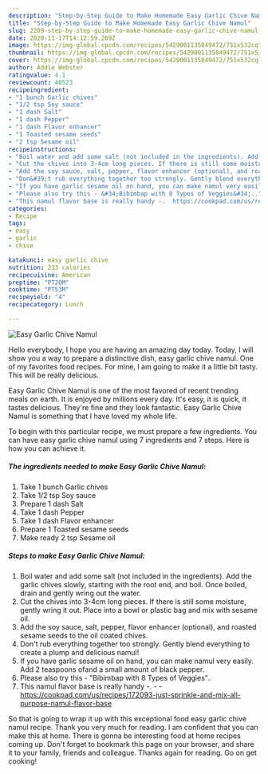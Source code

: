 ```yaml
---
description: "Step-by-Step Guide to Make Homemade Easy Garlic Chive Namul"
title: "Step-by-Step Guide to Make Homemade Easy Garlic Chive Namul"
slug: 2209-step-by-step-guide-to-make-homemade-easy-garlic-chive-namul
date: 2020-11-17T14:12:59.269Z
image: https://img-global.cpcdn.com/recipes/5429001135849472/751x532cq70/easy-garlic-chive-namul-recipe-main-photo.jpg
thumbnail: https://img-global.cpcdn.com/recipes/5429001135849472/751x532cq70/easy-garlic-chive-namul-recipe-main-photo.jpg
cover: https://img-global.cpcdn.com/recipes/5429001135849472/751x532cq70/easy-garlic-chive-namul-recipe-main-photo.jpg
author: Addie Webster
ratingvalue: 4.1
reviewcount: 40523
recipeingredient:
- "1 bunch Garlic chives"
- "1/2 tsp Soy sauce"
- "1 dash Salt"
- "1 dash Pepper"
- "1 dash Flavor enhancer"
- "1 Toasted sesame seeds"
- "2 tsp Sesame oil"
recipeinstructions:
- "Boil water and add some salt (not included in the ingredients). Add the garlic chives slowly, starting with the root end, and boil. Once boiled, drain and gently wring out the water."
- "Cut the chives into 3-4cm long pieces. If there is still some moisture, gently wring it out. Place into a bowl or plastic bag and mix with sesame oil."
- "Add the soy sauce, salt, pepper, flavor enhancer (optional), and roasted sesame seeds to the oil coated chives."
- "Don&#39;t rub everything together too strongly. Gently blend everything to create a plump and delicious namul!"
- "If you have garlic sesame oil on hand, you can make namul very easily. Add 2 teaspoons ofand a small amount of black pepper."
- "Please also try this - &#34;Bibimbap with 8 Types of Veggies&#34;.."
- "This namul flavor base is really handy -.  https://cookpad.com/us/recipes/172093-just-sprinkle-and-mix-all-purpose-namul-flavor-base"
categories:
- Recipe
tags:
- easy
- garlic
- chive

katakunci: easy garlic chive 
nutrition: 233 calories
recipecuisine: American
preptime: "PT20M"
cooktime: "PT53M"
recipeyield: "4"
recipecategory: Lunch

---
```



![Easy Garlic Chive Namul](https://img-global.cpcdn.com/recipes/5429001135849472/751x532cq70/easy-garlic-chive-namul-recipe-main-photo.jpg)

Hello everybody, I hope you are having an amazing day today. Today, I will show you a way to prepare a distinctive dish, easy garlic chive namul. One of my favorites food recipes. For mine, I am going to make it a little bit tasty. This will be really delicious.



Easy Garlic Chive Namul is one of the most favored of recent trending meals on earth. It is enjoyed by millions every day. It's easy, it is quick, it tastes delicious. They're fine and they look fantastic. Easy Garlic Chive Namul is something that I have loved my whole life.


To begin with this particular recipe, we must prepare a few ingredients. You can have easy garlic chive namul using 7 ingredients and 7 steps. Here is how you can achieve it.

<!--inarticleads1-->

##### The ingredients needed to make Easy Garlic Chive Namul:

1. Take 1 bunch Garlic chives
1. Take 1/2 tsp Soy sauce
1. Prepare 1 dash Salt
1. Take 1 dash Pepper
1. Take 1 dash Flavor enhancer
1. Prepare 1 Toasted sesame seeds
1. Make ready 2 tsp Sesame oil




<!--inarticleads2-->

##### Steps to make Easy Garlic Chive Namul:

1. Boil water and add some salt (not included in the ingredients). Add the garlic chives slowly, starting with the root end, and boil. Once boiled, drain and gently wring out the water.
1. Cut the chives into 3-4cm long pieces. If there is still some moisture, gently wring it out. Place into a bowl or plastic bag and mix with sesame oil.
1. Add the soy sauce, salt, pepper, flavor enhancer (optional), and roasted sesame seeds to the oil coated chives.
1. Don&#39;t rub everything together too strongly. Gently blend everything to create a plump and delicious namul!
1. If you have garlic sesame oil on hand, you can make namul very easily. Add 2 teaspoons ofand a small amount of black pepper.
1. Please also try this - &#34;Bibimbap with 8 Types of Veggies&#34;..
1. This namul flavor base is really handy -. -  - https://cookpad.com/us/recipes/172093-just-sprinkle-and-mix-all-purpose-namul-flavor-base




So that is going to wrap it up with this exceptional food easy garlic chive namul recipe. Thank you very much for reading. I am confident that you can make this at home. There is gonna be interesting food at home recipes coming up. Don't forget to bookmark this page on your browser, and share it to your family, friends and colleague. Thanks again for reading. Go on get cooking!
